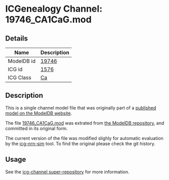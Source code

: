 # ICGenealogy Channel: 19746\_CA1CaG.mod

## Details

Name | Description
---- | -----------
ModelDB id | [19746](http://senselab.med.yale.edu/ModelDB/ShowModel.cshtml?model=19746)
ICG id | [1576](http://icg.neurotheory.ox.ac.uk/channels/3/1576)
ICG Class | [Ca](http://icg.neurotheory.ox.ac.uk/channels/3)

## Description

This is a single channel model file that was originally part of a [published model on the ModelDB website](http://senselab.med.yale.edu/ModelDB/ShowModel.cshtml?model=19746).


The file [19746\_CA1CaG.mod](19746_CA1CaG.mod) was extrated from [the ModelDB repository](http://senselab.med.yale.edu/ModelDB/ShowModel.cshtml?model=19746), and committed in its original form.

The current version of the file was modified slighly for automatic evaluation by the [icg-nrn-sim](https://github.com/icgenealogy/icg-nrn-sim) tool. To find the original please check the git history.


## Usage

See the [icg-channel super-repository](https://github.com/icgenealogy/icg-channels) for more information.